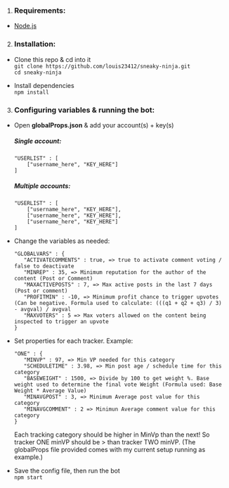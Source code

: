 1. ### Requirements:
* [Node.js](https://nodejs.org/en/)

2. ### Installation:
* Clone this repo & cd into it <br>
`git clone https://github.com/louis23412/sneaky-ninja.git` <br>
`cd sneaky-ninja`

* Install dependencies <br>
`npm install`

3. ### Configuring variables & running the bot:
* Open __globalProps.json__ & add your account(s) + key(s) <br>
   ##### Single account: <br>
   ```
   "USERLIST" : [
       ["username_here", "KEY_HERE"]
   ]
   ```
   
   ##### Multiple accounts: <br>
   ```
   "USERLIST" : [
       ["username_here", "KEY_HERE"],
       ["username_here", "KEY_HERE"],
       ["username_here", "KEY_HERE"]
   ]
   ```
   
* Change the variables as needed:
   ```
   "GLOBALVARS" : {
      "ACTIVATECOMMENTS" : true, => true to activate comment voting / false to deactivate
      "MINREP" : 35, => Minimum reputation for the author of the content (Post or Comment)
      "MAXACTIVEPOSTS" : 7, => Max active posts in the last 7 days (Post or comment)
      "PROFITMIN" : -10, => Minimum profit chance to trigger upvotes (Can be negative. Formula used to calculate: (((q1 + q2 + q3) / 3) - avgval) / avgval
      "MAXVOTERS" : 5 => Max voters allowed on the content being inspected to trigger an upvote
   }
   ```

* Set properties for each tracker. Example:
   ```
   "ONE" : {
      "MINVP" : 97, => Min VP needed for this category
      "SCHEDULETIME" : 3.98, => Min post age / schedule time for this category
      "BASEWEIGHT" : 1500, => Divide by 100 to get weight %. Base weight used to determine the final vote Weight (Formula used: Base Weight * Average Value)
      "MINAVGPOST" : 3, => Minimum Average post value for this category
      "MINAVGCOMMENT" : 2 => Minimun Average comment value for this category
   }
   ```
   Each tracking category should be higher in MinVp than the next! So tracker ONE minVP should be > than tracker TWO minVP. (The globalProps file provided comes with my current setup running as example.)
   
* Save the config file, then run the bot <br>
   `npm start`
